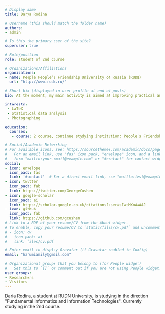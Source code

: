 ```yaml
---
# Display name
title: Darya Rodina

# Username (this should match the folder name)
authors:
- admin

# Is this the primary user of the site?
superuser: true

# Role/position
role: student of 2nd course

# Organizations/Affiliations
organizations:
- name: People People’s Friendship University of Russia (RUDN)
  url: "http://www.rudn.ru/"

# Short bio (displayed in user profile at end of posts)
bio: At the moment, my main activity is aimed at improving practical and theoretical skills.

interests:
 - LaTeX
 - Statistical data analysis
 - Photographing

education:
  courses:
   - course: 2 course, continue stydying institution: People’s Friendship University of Russia year: 2020

# Social/Academic Networking
# For available icons, see: https://sourcethemes.com/academic/docs/page-builder/#icons
#   For an email link, use "fas" icon pack, "envelope" icon, and a link in the
#   form "mailto:your-email@example.com" or "#contact" for contact widget.
social:
- icon: envelope
  icon_pack: fas
  link: '#contact'  # For a direct email link, use "mailto:test@example.org".
- icon: twitter
  icon_pack: fab
  link: https://twitter.com/GeorgeCushen
- icon: google-scholar
  icon_pack: ai
  link: https://scholar.google.co.uk/citations?user=sIwtMXoAAAAJ
- icon: github
  icon_pack: fab
  link: https://github.com/gcushen
# Link to a PDF of your resume/CV from the About widget.
# To enable, copy your resume/CV to `static/files/cv.pdf` and uncomment the lines below.
# - icon: cv
#   icon_pack: ai
#   link: files/cv.pdf

# Enter email to display Gravatar (if Gravatar enabled in Config)
email: "harumiamily@gmail.com"

# Organizational groups that you belong to (for People widget)
#   Set this to `[]` or comment out if you are not using People widget.
user_groups:
- Researchers
- Visitors
---
```


Daria Rodina, a student at RUDN University, is studying in the direction "Fundamental Informatics and Information Technologies". Currently studying in the 2nd course.
